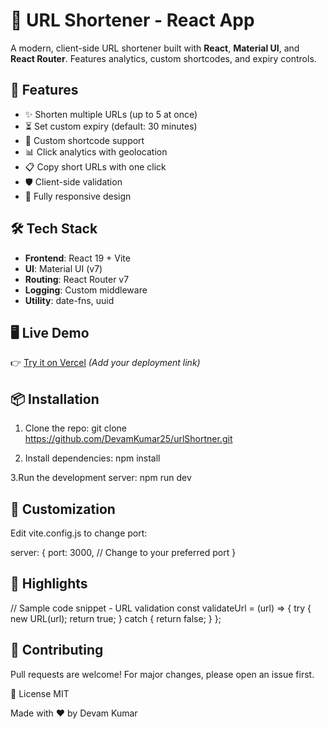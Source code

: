 # 🔗 URL Shortener - React App

A modern, client-side URL shortener built with **React**, **Material UI**, and **React Router**. Features analytics, custom shortcodes, and expiry controls.

## 🚀 Features

- ✨ Shorten multiple URLs (up to 5 at once)
- ⏳ Set custom expiry (default: 30 minutes)
- 🔑 Custom shortcode support
- 📊 Click analytics with geolocation
- 📋 Copy short URLs with one click
- 🛡️ Client-side validation
- 📱 Fully responsive design

## 🛠️ Tech Stack

- **Frontend**: React 19 + Vite
- **UI**: Material UI (v7)
- **Routing**: React Router v7
- **Logging**: Custom middleware
- **Utility**: date-fns, uuid

## 🖥️ Live Demo

👉 [Try it on Vercel](https://url-shortner1-in3k.vercel.app/) *(Add your deployment link)*

## 📦 Installation

1. Clone the repo:
   git clone https://github.com/DevamKumar25/urlShortner.git


2. Install dependencies:
   npm install

3.Run the development server:
  npm run dev


## 🎨 Customization
  Edit vite.config.js to change port:

  server: {
  port: 3000, // Change to your preferred port
}

## 🌟 Highlights
  // Sample code snippet - URL validation
const validateUrl = (url) => {
  try {
    new URL(url);
    return true;
  } catch {
    return false;
  }
};


## 🤝 Contributing
Pull requests are welcome! For major changes, please open an issue first.

📄 License
MIT

Made with ❤️ by Devam Kumar

 
   
   
